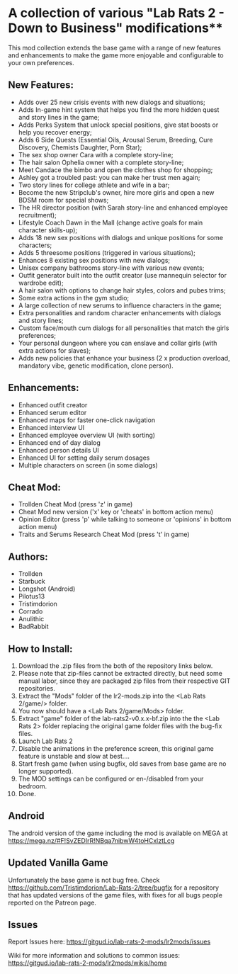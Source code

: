 # A collection of various "Lab Rats 2 - Down to Business" modifications**

This mod collection extends the base game with a range of new features and enhancements to make the game more enjoyable and configurable to your own preferences.

## New Features:
* Adds over 25 new crisis events with new dialogs and situations;
* Adds In-game hint system that helps you find the more hidden quest and story lines in the game;
* Adds Perks System that unlock special positions, give stat boosts or help you recover energy;
* Adds 6 Side Quests (Essential Oils, Arousal Serum, Breeding, Cure Discovery, Chemists Daughter, Porn Star);
* The sex shop owner Cara with a complete story-line;
* The hair salon Ophelia owner with a complete story-line;
* Meet Candace the bimbo and open the clothes shop for shopping;
* Ashley got a troubled past: you can make her trust men again;
* Two story lines for college athlete and wife in a bar;
* Become the new Stripclub's owner, hire more girls and open a new BDSM room for special shows;
* The HR director position (with Sarah story-line and enhanced employee recruitment);
* Lifestyle Coach Dawn in the Mall (change active goals for main character skills-up);
* Adds 18 new sex positions with dialogs and unique positions for some characters;
* Adds 5 threesome positions (triggered in various situations);
* Enhances 8 existing sex positions with new dialogs;
* Unisex company bathrooms story-line with various new events;
* Outfit generator built into the outfit creator (use mannequin selector for wardrobe edit);
* A hair salon with options to change hair styles, colors and pubes trims;
* Some extra actions in the gym studio;
* A large collection of new serums to influence characters in the game;
* Extra personalities and random character enhancements with dialogs and story lines;
* Custom face/mouth cum dialogs for all personalities that match the girls preferences;
* Your personal dungeon where you can enslave and collar girls (with extra actions for slaves);
* Adds new policies that enhance your business (2 x production overload, mandatory vibe, genetic modification, clone person).

## Enhancements:
* Enhanced outfit creator
* Enhanced serum editor
* Enhanced maps for faster one-click navigation
* Enhanced interview UI
* Enhanced employee overview UI (with sorting)
* Enhanced end of day dialog
* Enhanced person details UI
* Enhanced UI for setting daily serum dosages
* Multiple characters on screen (in some dialogs)

## Cheat Mod:
* Trollden Cheat Mod (press 'z' in game)
* Cheat Mod new version ('x' key or 'cheats' in bottom action menu)
* Opinion Editor (press 'p' while talking to someone or 'opinions' in bottom action menu)
* Traits and Serums Research Cheat Mod (press 't' in game)

## Authors:
* Trollden
* Starbuck
* Longshot (Android)
* Pilotus13
* Tristimdorion
* Corrado
* Anulithic
* BadRabbit

## How to Install:
 1. Download the .zip files from the both of the repository links below.
 2. Please note that zip-files cannot be extracted directly, but need some manual labor, since they are packaged zip files from their respective GIT repositories.
 3. Extract the "Mods" folder of the lr2-mods.zip into the <Lab Rats 2/game/> folder.
 4. You now should have a <Lab Rats 2/game/Mods> folder.
 5. Extract "game" folder of the lab-rats2-v0.x.x-bf.zip into the the <Lab Rats 2> folder replacing the original game folder files with the bug-fix files.
 6. Launch Lab Rats 2
 7. Disable the animations in the preference screen, this original game feature is unstable and slow at best....
 8. Start fresh game (when using bugfix, old saves from base game are no longer supported).
 9. The MOD settings can be configured or en-/disabled from your bedroom.
10. Done.

## Android
The android version of the game including the mod is available on MEGA at https://mega.nz/#F!SvZEDIrR!NBqa7nibwW4toHCxlztLcg

## Updated Vanilla Game
Unfortunately the base game is not bug free. Check https://github.com/Tristimdorion/Lab-Rats-2/tree/bugfix for a repository that has updated versions of the game files, with fixes for all bugs people reported on the Patreon page.

## Issues
Report Issues here: https://gitgud.io/lab-rats-2-mods/lr2mods/issues

Wiki for more information and solutions to common issues: https://gitgud.io/lab-rats-2-mods/lr2mods/wikis/home
